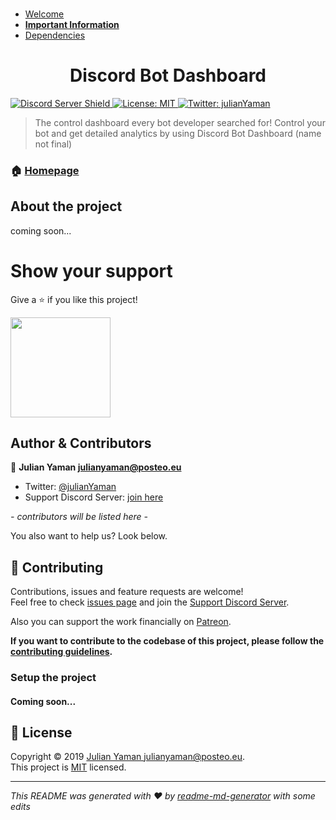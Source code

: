 ###
* [Welcome](https://github.com/julianYaman/discord-bot-dashboard#welcome)
* [**Important Information**](https://github.com/julianYaman/discord-bot-dashboard#important-information)
* [Dependencies](https://github.com/julianYaman/discord-bot-dashboard#dependencies)
##

<h1 align="center">Discord Bot Dashboard</h1>
<p>
  <a href="https://discord.gg/yAUmDNb">
      <img src="https://discordapp.com/api/guilds/358751806697897984/embed.png" alt="Discord Server Shield"/>
  </a>
  <a href="https://github.com/julianYaman/discord-bot-dashboard/blob/master/LICENSE">
    <img alt="License: MIT" src="https://img.shields.io/badge/License-MIT-yellow.svg" target="_blank" />
  </a>
  <a href="https://twitter.com/julianYaman">
    <img alt="Twitter: julianYaman" src="https://img.shields.io/twitter/follow/julianYaman.svg?style=social" target="_blank" />
  </a>
</p>

> The control dashboard every bot developer searched for! Control your bot and get detailed analytics 
> by using Discord Bot Dashboard (name not final)


### 🏠 [Homepage](https://github.com/julianYaman/discord-bot-dashboard)

## About the project

coming soon...

# Show your support
Give a ⭐️ if you like this project!

<a href="https://www.patreon.com/user?u=23070184">
  <img src="https://c5.patreon.com/external/logo/become_a_patron_button@2x.png" width="160">
</a>

## Author & Contributors

👤 **Julian Yaman <julianyaman@posteo.eu>**

* Twitter: [@julianYaman](https://twitter.com/julianYaman)
* Support Discord Server: [join here](https://discord.gg/yAUmDNb)

*- contributors will be listed here -*

You also want to help us? Look below.

## 🤝 Contributing

Contributions, issues and feature requests are welcome!<br />Feel free to check [issues page](https://github.com/julianYaman/discord-bot-dashboard/issues) 
and join the [Support Discord Server](https://discord.gg/yAUmDNb).

Also you can support the work financially on [Patreon](https://www.patreon.com/user?u=23070184).

**If you want to contribute to the codebase of this project, please follow the 
[contributing guidelines](https://github.com/julianYaman/discord-bot-dashboard/blob/master/docs/CONTRIBUTING.md).**

### Setup the project

#### Coming soon...

## 📝 License

Copyright © 2019 [Julian Yaman <julianyaman@posteo.eu>](https://github.com/julianYaman).<br />
This project is [MIT](https://github.com/julianYaman/discord-bot-dashboard/blob/master/LICENSE) licensed.

***
_This README was generated with ❤️ by [readme-md-generator](https://github.com/kefranabg/readme-md-generator) with some edits_ 

